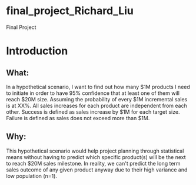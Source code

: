 # final_project_Richard_Liu
Final Project 
# Introduction

## What: 

In a hypothetical scenario, I want to find out how many \$1M products I need to initiate in order to have 95% confidence that at least one of them will reach \$20M size.  Assuming the probability of every \$1M incremental sales is at XX%.  All sales increases for each product are independent from each other.  Success is defined as sales increase by \$1M for each target size.  Failure is defined as sales does not exceed more than \$1M.

## Why:  

This hypothetical scenario would help project planning through statistical means without having to predict which specific product(s) will be the next to reach $20M sales milestone.  In reality, we can't predict the long term sales outcome of any given product anyway due to their high variance and low population (n=1).  
